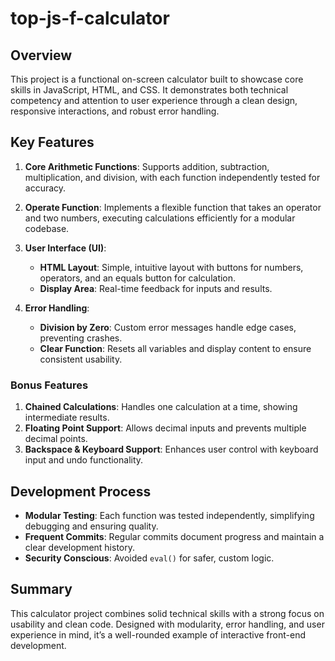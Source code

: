 # top-js-f-calculator

## Overview

This project is a functional on-screen calculator built to showcase core skills in JavaScript, HTML, and CSS. It demonstrates both technical competency and attention to user experience through a clean design, responsive interactions, and robust error handling.

## Key Features

1. **Core Arithmetic Functions**: Supports addition, subtraction, multiplication, and division, with each function independently tested for accuracy.

2. **Operate Function**: Implements a flexible function that takes an operator and two numbers, executing calculations efficiently for a modular codebase.

3. **User Interface (UI)**:

   - **HTML Layout**: Simple, intuitive layout with buttons for numbers, operators, and an equals button for calculation.
   - **Display Area**: Real-time feedback for inputs and results.

4. **Error Handling**:
   - **Division by Zero**: Custom error messages handle edge cases, preventing crashes.
   - **Clear Function**: Resets all variables and display content to ensure consistent usability.

### Bonus Features

1. **Chained Calculations**: Handles one calculation at a time, showing intermediate results.
2. **Floating Point Support**: Allows decimal inputs and prevents multiple decimal points.
3. **Backspace & Keyboard Support**: Enhances user control with keyboard input and undo functionality.

## Development Process

- **Modular Testing**: Each function was tested independently, simplifying debugging and ensuring quality.
- **Frequent Commits**: Regular commits document progress and maintain a clear development history.
- **Security Conscious**: Avoided `eval()` for safer, custom logic.

## Summary

This calculator project combines solid technical skills with a strong focus on usability and clean code. Designed with modularity, error handling, and user experience in mind, it’s a well-rounded example of interactive front-end development.
